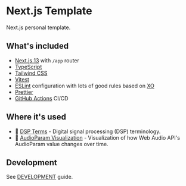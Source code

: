 # Next.js Template

Next.js personal template.

## What's included

- [Next.js 13](https://nextjs.org/) with `/app` router
- [TypeScript](https://www.typescriptlang.org/)
- [Tailwind CSS](https://tailwindcss.com/)
- [Vitest](https://vitest.dev/)
- [ESLint](https://eslint.org/) configuration with lots of good rules based on [XO](https://github.com/xojs/xo)
- [Prettier](https://prettier.io/)
- [GitHub Actions](https://github.com/features/actions) CI/CD

## Where it's used

- 🔷 [DSP Terms](https://github.com/satelllte/dsp-terms) - Digital signal processing (DSP) terminology.
- 🔷 [AudioParam Visualization](https://github.com/satelllte/audioparam-visualization) - Visualization of how Web Audio API's AudioParam value changes over time.

## Development

See [DEVELOPMENT](./DEVELOPMENT.md) guide.
